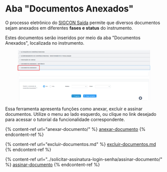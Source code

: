 # Aba "Documentos Anexados"

O processo eletrônico do [SIGCON Saída](http://sigconsaida.mg.gov.br/) permite que diversos documentos sejam anexados em diferentes **fases e status** do instrumento.

Estes documentos serão inseridos por meio da aba "Documentos Anexados", localizada no instrumento. &#x20;

<figure><img src="../../.gitbook/assets/image (113).png" alt=""><figcaption></figcaption></figure>

Essa ferramenta apresenta funções como anexar, excluir e assinar documentos. Utilize o menu ao lado esquerdo, ou clique no link desejado para acessar o tutorial da funcionalidade correspondente.

{% content-ref url="anexar-documento/" %}
[anexar-documento](anexar-documento/)
{% endcontent-ref %}

{% content-ref url="excluir-documentos.md" %}
[excluir-documentos.md](excluir-documentos.md)
{% endcontent-ref %}

{% content-ref url="../solicitar-assinatura-login-senha/assinar-documento/" %}
[assinar-documento](../solicitar-assinatura-login-senha/assinar-documento/)
{% endcontent-ref %}
